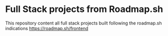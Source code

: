 # Full Stack projects from Roadmap.sh
This repository content all full stack projects built following the roadmap.sh indications
https://roadmap.sh/frontend
